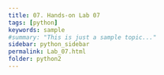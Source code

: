 ```yaml
---
title: 07. Hands-on Lab 07
tags: [python]
keywords: sample
#summary: "This is just a sample topic..."
sidebar: python_sidebar
permalink: Lab_07.html
folder: python2
---
```

